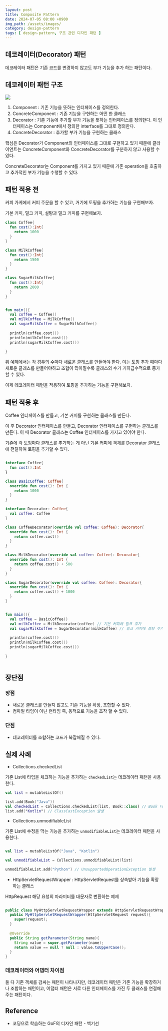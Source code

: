 ```yaml
---
layout: post
title: Composite Pattern
date: 2024-07-05 08:00 +0900
img_path: /assets/images/
category: design-pattern
tags: [ design-pattern, 구조 관련 디자인 패턴 ]
---
```


## 데코레이터(Decorator) 패턴

데코레이터 패턴은 기존 코드를 변경하지 않고도 부가 기능을 추가 하는 패턴이다. 

## 데코레이터 패턴 구조

![]({{site.url}}/assets/images/decorator.png)

1. Component : 기존 기능을 뜻하는 인터페이스를 정의한다.
2. ConcreteComponent : 기존 기능을 구현하는 어떤 한 클래스
3. Decorator : 기존 기능에 추가할 부가 기능을 뜻하는 인터페이스를 정의한다. 이 인터페이스는 Component에서 정의한 interface를 그대로 정의한다. 
4. ConcreteDecorator : 추가할 부가 기능을 구현하는 클래스

핵심은 Decorator가 Component의 인터페이스를 그대로 구현하고 있기 때문에 클라이언트는 ConcreteComponent와 ConcreteDecorator를 구분하지 않고 사용할 수 있다.

ConcreteDecorator는 Component를 가지고 있기 때문에 기존 operation을 호출하고 추가적인 부가 기능을 수행할 수 있다.

## 패턴 적용 전 

커피 가게에서 커피 주문을 할 수 있고, 거기에 토핑을 추가하는 기능을 구현해보자.

기본 커피, 밀크 커피, 설탕과 밀크 커피를 구현해보자.

```kotlin
class Coffee{
  fun cost():Int{
    return 1000
  }
}

class MilkCoffee{
  fun cost():Int{
    return 1500
  }
}

class SugarMilkCoffee{
  fun cost():Int{
    return 2000
  }
}


fun main(){
  val coffee = Coffee()
  val milkCoffee = MilkCoffee()
  val sugarMilkCoffee = SugarMilkCoffee()
  
  println(coffee.cost())
  println(milkCoffee.cost())
  println(sugarMilkCoffee.cost())
  
}

```

위 예제에서는 각 경우의 수마다 새로운 클래스를 만들어야 한다. 이는 토핑 추가 때마다 새로운 클래스를 만들어야하고 조합이 많아질수록 클래스의 수가 기하급수적으로 증가할 수 있다.

이제 데코레이터 패턴을 적용하여 토핑을 추가하는 기능을 구현해보자.

## 패턴 적용 후

Coffee 인터페이스를 만들고, 기본 커피를 구현하는 클래스를 만든다. 

이 후 Decorator 인터페이스를 만들고, Decorator 인터페이스를 구현하는 클래스를 만든다. 이 때 Decorator 클래스는 Coffee 인터페이스를 가지고 있어야 한다.

기존에 각 토핑마다 클래스를 추가하는 게 아닌 기본 커피에 객체를 Decorator 클래스에 전달하여 토핑을 추가할 수 있다.

```kotlin

interface Coffee{
  fun cost():Int
}

class BasicCoffee: Coffee{
  override fun cost(): Int {
    return 1000
  }
}

interface Decorator: Coffee{
  val coffee: Coffee
}

class CoffeeDecorator(override val coffee: Coffee): Decorator{
  override fun cost(): Int {
    return coffee.cost()
  }
}

class MilkDecorator(override val coffee: Coffee): Decorator{
  override fun cost(): Int {
    return coffee.cost() + 500
  }
}

class SugarDecorator(override val coffee: Coffee): Decorator{
  override fun cost(): Int {
    return coffee.cost() + 1000
  }
}

```

```kotlin

fun main(){
  val coffee = BasicCoffee()
  val milkCoffee = MilkDecorator(coffee) // 기본 커피에 밀크 추가
  val sugarMilkCoffee = SugarDecorator(milkCoffee) // 밀크 커피에 설탕 추가
  
  println(coffee.cost())
  println(milkCoffee.cost())
  println(sugarMilkCoffee.cost())
  
}



```




## 장단점

### 장점

- 새로운 클래스를 만들지 않고도 기존 기능을 확장, 조합할 수 있다.
- 컴파일 타임이 아닌 런타임 즉, 동적으로 기능을 조작 할 수 있다. 


### 단점 

- 데코레이터를 조합하는 코드가 복잡해질 수 있다.


## 실제 사례

- Collections.checkedList

기존 List에 타입을 체크하는 기능을 추가하는 `checkedList`는 데코레이터 패턴을 사용한다. 

```kotlin
val list = mutableListOf()

list.add(Book("Java"))
val checkedList = Collections.checkedList(list, Book::class) // Book 타입만 추가할 수 있는 리스트
list.add("Kotlin") // ClassCastException 발생


```

- Collections.unmodifiableList

기존 List에 수정을 막는 기능을 추가하는 `unmodifiableList`는 데코레이터 패턴을 사용한다.

```kotlin

val list = mutableListOf("Java", "Kotlin")

val unmodifiableList = Collections.unmodifiableList(list)

unmodifiableList.add("Python") // UnsupportedOperationException 발생

```

- HttpServletRequestWrapper : HttpServletRequest를 상속받아 기능을 확장하는 클래스 

HttpRequest 해당 요청의 파라미터를 대문자로 변환하는 예제

```java

public class MyHttpServletRequestWrapper extends HttpServletRequestWrapper{
  public MyHttpServletRequestWrapper(HttpServletRequest request){
    super(request);
  }
  
  @Override
  public String getParameter(String name){
    String value = super.getParameter(name);
    return value == null ? null : value.toUpperCase();
  }
}

```

### 데코레이터와 어댑터 차이점 

둘 다 기존 객체를 감싸는 패턴이 나타나지만, 데코레이터 패턴은 기존 기능을 확장하거나 조합하는 패턴이고, 어댑터 패턴은 서로 다른 인터페이스를 가진 두 클래스를 연결해주는 패턴이다.


## Reference

- 코딩으로 학습하는 GoF의 디자인 패턴 - 백기선




